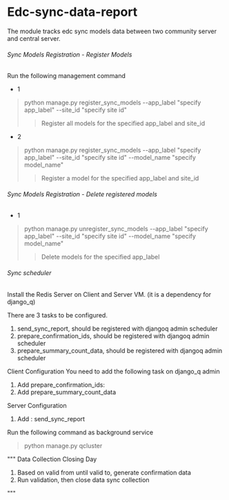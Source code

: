 # Edc-sync-data-report

The module tracks edc sync models data between two community server and central server.

###### Sync Models Registration - Register Models

Run the following management command

*  1
 > python manage.py register_sync_models
     --app_label "specify app_label" --site_id "specify site id"
 >> Register all models for the specified app_label and site_id
 
* 2
> python manage.py register_sync_models
     --app_label "specify app_label" --site_id "specify site id" --model_name "specify model_name" 
 >> Register a model for the specified app_label and site_id 

###### Sync Models Registration - Delete registered models

* 1
> python manage.py unregister_sync_models
     --app_label "specify app_label" --site_id "specify site id" --model_name "specify model_name" 
 >> Delete models for the specified app_label

###### Sync scheduler

Install the Redis Server on Client and Server VM. (it is a dependency for django_q)

There are 3 tasks to be configured.

1. send_sync_report, should be registered with djangoq admin scheduler
2. prepare_confirmation_ids, should be registered with djangoq admin scheduler
3. prepare_summary_count_data, should be registered with djangoq admin scheduler

Client Configuration
You need to add the following task on django_q admin
1. Add prepare_confirmation_ids:
2. Add prepare_summary_count_data

Server Configuration
 1. Add : send_sync_report
 
Run the following command as background service
> python manage.py qcluster

"""  Data Collection Closing Day
1. Based on valid from until valid to, generate confirmation data 
2. Run validation, then close data sync collection 

"""
